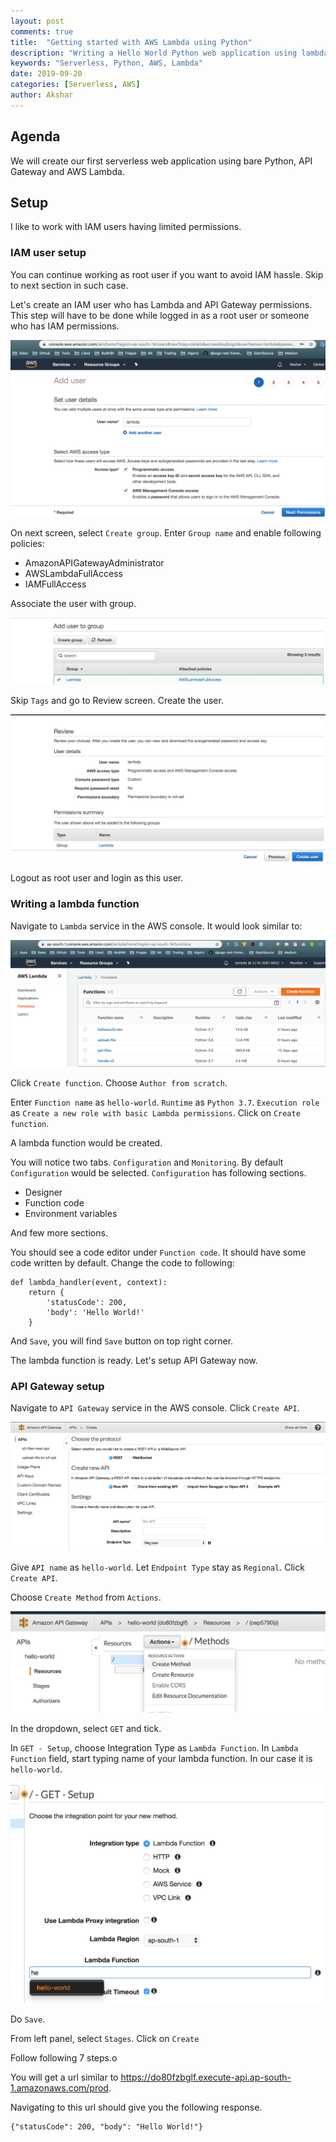 ```yaml
---
layout: post
comments: true
title:  "Getting started with AWS Lambda using Python"
description: "Writing a Hello World Python web application using lambda"
keywords: "Serverless, Python, AWS, Lambda"
date: 2019-09-20
categories: [Serverless, AWS]
author: Akshar
---
```


## Agenda

We will create our first serverless web application using bare Python, API Gateway and AWS Lambda.

## Setup

I like to work with IAM users having limited permissions.

### IAM user setup

You can continue working as root user if you want to avoid IAM hassle. Skip to next section in such case.

Let's create an IAM user who has Lambda and API Gateway permissions. This step will have to be done while logged in as a root user or someone who has IAM permissions.

![](/assets/images/aws/add-user.png)

On next screen, select `Create group`. Enter `Group name` and enable following policies:

- AmazonAPIGatewayAdministrator
- AWSLambdaFullAccess
- IAMFullAccess

Associate the user with group.

![](/assets/images/aws/associate-user-group.png)

Skip `Tags` and go to Review screen. Create the user.

![](/assets/images/aws/create-user.png)

Logout as root user and login as this user.

### Writing a lambda function

Navigate to `Lambda` service in the AWS console. It would look similar to:

![](/assets/images/aws/lambda-screen.png)

Click `Create function`. Choose `Author from scratch`.

Enter `Function name` as `hello-world`. `Runtime` as `Python 3.7`. `Execution role` as `Create a new role with basic Lambda permissions`. Click on `Create function`.

A lambda function would be created.

You will notice two tabs. `Configuration` and `Monitoring`. By default `Configuration` would be selected. `Configuration` has following sections.

- Designer
- Function code
- Environment variables

And few more sections.

You should see a code editor under `Function code`. It should have some code written by default. Change the code to following:

    def lambda_handler(event, context):
        return {
            'statusCode': 200,
            'body': 'Hello World!'
        }

And `Save`, you will find `Save` button on top right corner.

The lambda function is ready. Let's setup API Gateway now.

### API Gateway setup

Navigate to `API Gateway` service in the AWS console. Click `Create API`.

![](/assets/images/aws/gateway-screen.png)

Give `API name` as `hello-world`. Let `Endpoint Type` stay as `Regional`. Click `Create API`.

Choose `Create Method` from `Actions`.

![](/assets/images/aws/gateway-create-method.png)

In the dropdown, select `GET` and tick.

In `GET - Setup`, choose Integration Type as `Lambda Function`. In `Lambda Function` field, start typing name of your lambda function. In our case it is `hello-world`.

![](/assets/images/aws/gateway-get-setup.png)

Do `Save`.

From left panel, select `Stages`. Click on `Create`

Follow following 7 steps.o

You will get a url similar to https://do80fzbglf.execute-api.ap-south-1.amazonaws.com/prod.

Navigating to this url should give you the following response.

    {"statusCode": 200, "body": "Hello World!"}
